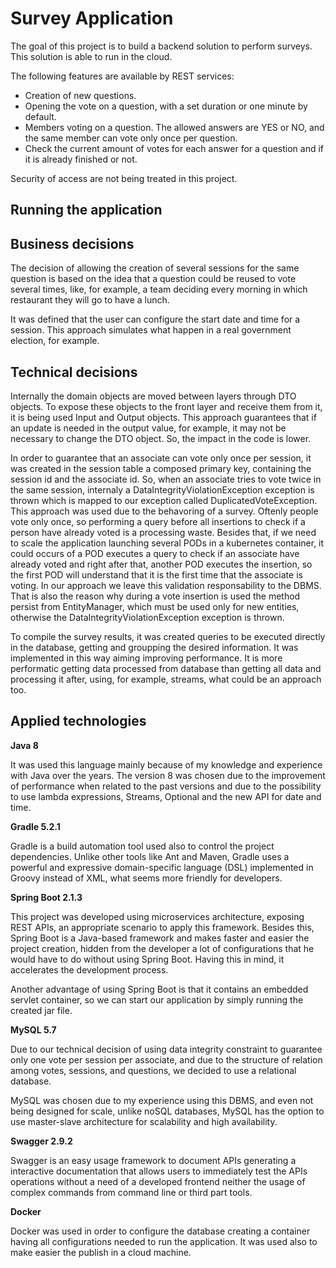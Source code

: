 # Survey Application

The goal of this project is to build a backend solution to perform surveys. This solution is able to run in the cloud.

 The following features are available by REST services:
 
 * Creation of new questions.
 * Opening the vote on a question, with a set duration or one minute by default.
 * Members voting on a question. The allowed answers are YES or NO, and the same member can vote only once per question.
 * Check the current amount of votes for each answer for a question and if it is already finished or not.
 
 Security of access are not being treated in this project.
 
## Running the application
 

## Business decisions

 The decision of allowing the creation of several sessions for the same question is based on the idea that a question could be reused to vote several times, like, for example, a team deciding every morning in which restaurant they will go to have a lunch.
 
 It was defined that the user can configure the start date and time for a session. This approach simulates what happen in a real government election, for example.
 
 
## Technical decisions
 
 Internally the domain objects are moved between layers through DTO objects.
 To expose these objects to the front layer and receive them from it, it is being used Input and Output objects. This approach guarantees that if an update is needed in the output value, for example, it may not be necessary to change the DTO object. So, the impact in the code is lower.
 
 In order to guarantee that an associate can vote only once per session, it was created in the session table a composed primary key, containing the session id and the associate id.
 So, when an associate tries to vote twice in the same session, internaly a DataIntegrityViolationException exception is thrown which is mapped to our exception called DuplicatedVoteException.
 This approach was used due to the behavoring of a survey. Oftenly people vote only once, so performing a query  before all insertions to check if a person have already voted is a processing waste.
 Besides that, if we need to scale the application launching several PODs in a kubernetes container, it could occurs of a POD executes a query to check if an associate have already voted and right after that, another POD executes the insertion, so the first POD will understand that it is the first time that the associate is voting. In our approach we leave this validation responsability to the DBMS.
 That is also the reason why during a vote insertion is used the method persist from EntityManager, which must be used only for new entities, otherwise the DataIntegrityViolationException exception is thrown.
 
 To compile the survey results, it was created queries to be executed directly in the database, getting and groupping the desired information. It was implemented in this way aiming improving performance.
 It is more performatic getting data processed from database than getting all data and processing it after, using, for example, streams, what could be an approach too.
 
## Applied technologies
 
 **Java 8**
 
 It was used this language mainly because of my knowledge and experience with Java over the years. The version 8 was chosen due to the improvement of performance when related to the past versions and due to the possibility to use lambda expressions, Streams, Optional and the new API for date and time.
 
 **Gradle 5.2.1**
 
 Gradle is a build automation tool used also to control the project dependencies. Unlike other tools like Ant and Maven, Gradle uses a powerful and expressive domain-specific language (DSL) implemented in Groovy instead of XML, what seems more friendly for developers.   
 
 **Spring Boot 2.1.3**
 
 This project was developed using microservices architecture, exposing REST APIs, an appropriate scenario to apply this framework. Besides this, Spring Boot is a Java-based framework and makes faster and easier the project creation, hidden from the developer a lot of configurations that he would have to do without using Spring Boot. 
 Having this in mind, it accelerates the development process. 
 
 Another advantage of using Spring Boot is that it contains an embedded servlet container, so we can start our application by simply running the created jar file. 
  
 **MySQL 5.7**
 
 Due to our technical decision of using data integrity constraint to guarantee only one vote per session per associate, and due to the structure of relation among votes, sessions, and questions, we decided to use a relational database. 
 
 MySQL was chosen due to my experience using this DBMS, and even not being designed for scale, unlike noSQL databases, MySQL has the option to use master-slave architecture for scalability and high availability.
  
 **Swagger 2.9.2**
 
 Swagger is an easy usage framework to document APIs generating a interactive documentation that allows users to immediately test the APIs operations without a need of a developed frontend neither the usage of complex commands from command line or third part tools.
 
 **Docker**
 
 Docker was used in order to configure the database creating a container having all configurations needed to run the application. It was used also to make easier the publish in a cloud machine. 